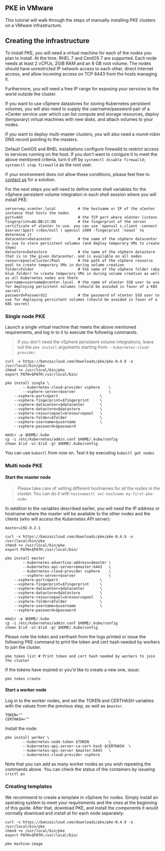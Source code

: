 ## PKE in VMware

This tutorial will walk through the steps of manually installing PKE clusters on a VMware infrastructure.

## Creating the infrastructure

To install PKE, you will need a virtual machine for each of the nodes you plan to install.
At the time, RHEL 7 and CentOS 7 are supported.
Each node needs at least 2 vCPUs, 2GiB RAM and an 8 GB root volume.
The nodes should have unrestricted IP network access to each other, direct Internet access, and allow incoming access on TCP 6443 from the hosts managing it.

Furthermore, you will need a free IP range for exposing your services to the world outside the cluster.

If you want to use vSphere datastores for storing Kubernetes persistent volumes, you will also need to supply the username/password pair of a vCenter service user which can list compute and storage resources, deploy (temporary) virtual machines with new disks, and attach volumes to your nodes.

If you want to deploy multi-master clusters, you will also need a round-robin DNS record pointing to the masters.

Default CentOS and RHEL installations configure firewalld to restrict access to services running on the host.
If you don't want to conigure it to meet the above mentioned criteria, turn it off by `systemctl disable firewalld; systemctl stop firewalld` as the root user.

If your environment does not allow these conditions, please feel free to [contact us](https://banzaicloud.com/contact/) for a solution.

For the next steps you will need to define some shell variables for the vSphere persistent volume integration in each shell session where you will install PKE:

```
server=my.vcenter.local          # the hostname or IP of the vCenter instance that hosts the nodes
port=443                         # the TCP port where vCenter listens
fingerprint=AA:BB:CC:DD          # the fingerprint of the server certificate of vCenter to use. you can use `openssl s_client -connect $server:$port </dev/null | openssl x509 -fingerprint -noout` to determine it
datacenter=Datacenter            # the name of the vSphere datacenter to use to store persistent volumes (and deploy temporary VMs to create them)
datastore=Datastore              # the name of the vSphere datastore that is in the given datacenter, and is available on all nodes
resourcepool=Cluster/Pool        # the path of the vSphere resource pool to create temporary VMs in during volume creation
folder=folder                    # the name of the vSphere folder (aka blue folder) to create temporary VMs in during volume creation as well as all Kubernetes nodes are there
username=username@vcenter.local  # the name of vCenter SSO user to use for deploying persistent volumes (should be avoided in favor of a K8S secret)
password=Password12              # the password of vCenter SSO user to use for deploying persistent volumes (should be avoided in favor of a K8S secret)
```

### Single node PKE

Launch a single virtual machine that meets the above mentioned requirements, and log in to it to execute the following commands.

> If you don't need the vSphere persistent volume integrations, leave out the `pke install` arguments starting from `--kubernetes-cloud-provider`.

```
curl -v https://banzaicloud.com/downloads/pke/pke-0.4.9 -o /usr/local/bin/pke
chmod +x /usr/local/bin/pke
export PATH=$PATH:/usr/local/bin/

pke install single \
        --kubernetes-cloud-provider vsphere    \
        --vsphere-server=$server               \
	--vsphere-port=$port                   \
	--vsphere-fingerprint=$fingerprint     \
	--vsphere-datacenter=$datacenter       \
	--vsphere-datastore=$datastore         \
	--vsphere-resourcepool=$resourcepool   \
	--vsphere-folder=$folder               \
	--vsphere-username=$username           \
	--vsphere-password=$password

mkdir -p $HOME/.kube
cp -i /etc/kubernetes/admin.conf $HOME/.kube/config
chown $(id -u):$(id -g) $HOME/.kube/config
```

You can use `kubectl` from now on. Test it by executing `kubectl get nodes`

### Multi node PKE

#### Start the master node

> Please take care of setting different hostnames for all the nodes in the cluster. You can do it with `hostnamectl set-hostname my-first-pke-node`.

In *addition* to the variables described earlier, you will need the IP address or hostname where the master will be available to the other nodes and the clients (who will access the Kubernetes API server):

```
master=192.0.2.1
```

```
curl -v https://banzaicloud.com/downloads/pke/pke-0.4.9 -o /usr/local/bin/pke
chmod +x /usr/local/bin/pke
export PATH=$PATH:/usr/local/bin/

pke install master
        --kubernetes-advertise-address=$master \
        --kubernetes-api-server=$master:6443   \
        --kubernetes-cloud-provider vsphere    \
        --vsphere-server=$server               \
	--vsphere-port=$port                   \
	--vsphere-fingerprint=$fingerprint     \
	--vsphere-datacenter=$datacenter       \
	--vsphere-datastore=$datastore         \
	--vsphere-resourcepool=$resourcepool   \
	--vsphere-folder=$folder               \
	--vsphere-username=$username           \
	--vsphere-password=$password

mkdir -p $HOME/.kube
cp -i /etc/kubernetes/admin.conf $HOME/.kube/config
chown $(id -u):$(id -g) $HOME/.kube/config
```


Please note the token and certhash from the logs printed or issue the following PKE command to print the token and cert hash needed by workers to join the cluster.

```
pke token list # Print token and cert hash needed by workers to join the cluster
```

If the tokens have expired or you'd like to create a new one, issue:

```
pke token create
```

#### Start a worker node

Log in to the worker nodes, and set the TOKEN and CERTHASH variables with the values from the previous step, as well as `$master`.

```
TOKEN=""
CERTHASH=""
```

Install the node:
```
pke install worker \
        --kubernetes-node-token $TOKEN         \
        --kubernetes-api-server-ca-cert-hash $CERTHASH  \
        --kubernetes-api-server $master:6443   \
        --kubernetes-cloud-provider vsphere
```

Note that you can add as many worker nodes as you wish repeating the commands above. You can check the status of the containers by issueing `crictl ps`

### Creating templates

We recommend to create a template in vSphere for nodes. Simply install an operating system to meet your requirements and the ones at the beginning of this guide.
After that, download PKE, and install the components it would normally download and install at for each node separately:

```
curl -v https://banzaicloud.com/downloads/pke/pke-0.4.9 -o /usr/local/bin/pke
chmod +x /usr/local/bin/pke
export PATH=$PATH:/usr/local/bin/

pke machine-image
```
